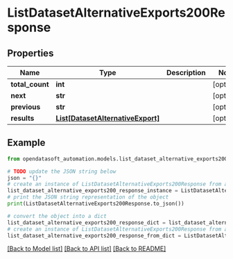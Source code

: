 # ListDatasetAlternativeExports200Response


## Properties

Name | Type | Description | Notes
------------ | ------------- | ------------- | -------------
**total_count** | **int** |  | [optional] 
**next** | **str** |  | [optional] 
**previous** | **str** |  | [optional] 
**results** | [**List[DatasetAlternativeExport]**](DatasetAlternativeExport.md) |  | [optional] 

## Example

```python
from opendatasoft_automation.models.list_dataset_alternative_exports200_response import ListDatasetAlternativeExports200Response

# TODO update the JSON string below
json = "{}"
# create an instance of ListDatasetAlternativeExports200Response from a JSON string
list_dataset_alternative_exports200_response_instance = ListDatasetAlternativeExports200Response.from_json(json)
# print the JSON string representation of the object
print(ListDatasetAlternativeExports200Response.to_json())

# convert the object into a dict
list_dataset_alternative_exports200_response_dict = list_dataset_alternative_exports200_response_instance.to_dict()
# create an instance of ListDatasetAlternativeExports200Response from a dict
list_dataset_alternative_exports200_response_from_dict = ListDatasetAlternativeExports200Response.from_dict(list_dataset_alternative_exports200_response_dict)
```
[[Back to Model list]](../README.md#documentation-for-models) [[Back to API list]](../README.md#documentation-for-api-endpoints) [[Back to README]](../README.md)



